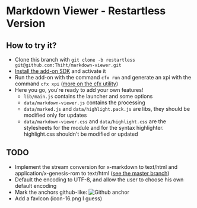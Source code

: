 # Markdown Viewer - Restartless Version

## How to try it?
* Clone this branch with `git clone -b restartless git@github.com:Thiht/markdown-viewer.git`
* [Install the add-on SDK](https://developer.mozilla.org/en-US/Add-ons/SDK/Tutorials/Installation) and activate it
* Run the add-on with the command `cfx run` and generate an xpi with the command `cfx xpi` ([more on the cfx utility](https://developer.mozilla.org/en-US/Add-ons/SDK/Tools/cfx))
* Here you go, you're ready to add your own features!
    - `lib/main.js` contains the launcher and some options
    - `data/markdown-viewer.js` contains the processing
    - `data/marked.js` and `data/highlight.pack.js` are libs, they should be modified only for updates
    - `data/markdown-viewer.css` and `data/highlight.css` are the stylesheets for the module and for the syntax highlighter. highlight.css shouldn't be modified or updated

## TODO
* Implement the stream conversion for x-markdown to text/html and application/x-genesis-rom to text/html ([see the master branch](https://github.com/Thiht/markdown-viewer/tree/master/components))
* Default the encoding to UTF-8, and allow the user to choose his own default encoding
* Mark the anchors github-like: ![Github anchor](https://cloud.githubusercontent.com/assets/1835170/3005699/325dba22-ddee-11e3-86b7-4501c35b1626.jpg)
* Add a favicon (icon-16.png I guess)